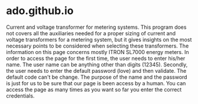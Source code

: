 # ado.github.io
Current and voltage transformer for metering systems. This program does not covers all the auxiliaries needed for a proper sizing of current and voltage transformers for a metering system, but it gives insights on the most necessary points to be considered when selecting these transformers. The information on this page concerns mostly ITRON SL7000 energy meters. In order to access the page for the first time, the user needs to enter his/her name. The user name can be anything other than digits (12345). Secondly, the user needs to enter the default password (love) and then validate. The default code can't be change. The purpose of the name and the password is just for us to be sure that our page is been access by a human. You can access the page as many times as you want so far you enter the correct credentials.
